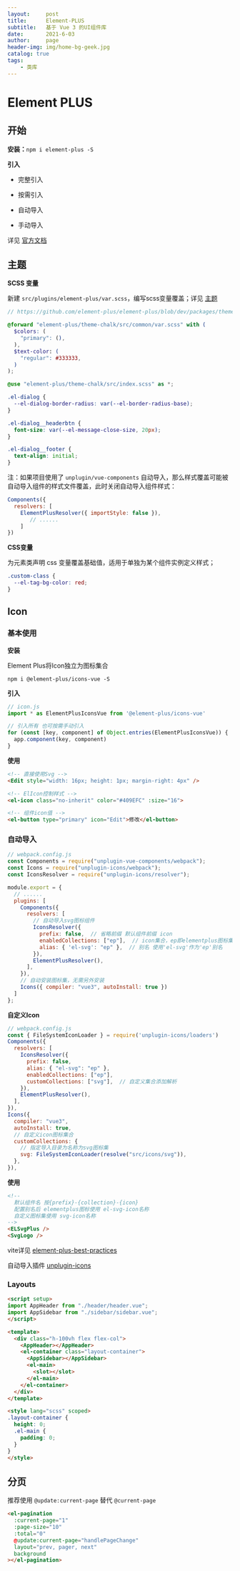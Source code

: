 ```yaml
---
layout:     post
title:      Element-PLUS
subtitle:   基于 Vue 3 的UI组件库
date:       2021-6-03
author:     page
header-img: img/home-bg-geek.jpg
catalog: true
tags:
    - 类库
---
```


# Element PLUS

## 开始

**安装：**`npm i element-plus -S`

**引入**

- 完整引入

- 按需引入

- 自动导入

- 手动导入

详见 [官方文档](https://element-plus.org/zh-CN/)

## 主题

**SCSS 变量**

新建 `src/plugins/element-plus/var.scss`，编写scss变量覆盖；详见 [主题 ](https://element-plus.org/zh-CN/guide/theming.html)

```scss
// https://github.com/element-plus/element-plus/blob/dev/packages/theme-chalk/src/common/var.scss

@forward "element-plus/theme-chalk/src/common/var.scss" with (
  $colors: (
    "primary": (),
  ),
  $text-color: (
    "regular": #333333,
  )
);

@use "element-plus/theme-chalk/src/index.scss" as *;

.el-dialog {
  --el-dialog-border-radius: var(--el-border-radius-base);
}

.el-dialog__headerbtn {
  font-size: var(--el-message-close-size, 20px);
}

.el-dialog__footer {
  text-align: initial;
}
```

注：如果项目使用了 `unplugin/vue-components` 自动导入，那么样式覆盖可能被自动导入组件的样式文件覆盖，此时关闭自动导入组件样式：

```js
Components({
  resolvers: [
    ElementPlusResolver({ importStyle: false }), 
       // ......
    ]
})
```

**CSS变量**

为元素类声明 css 变量覆盖基础值，适用于单独为某个组件实例定义样式；

```css
.custom-class {
  --el-tag-bg-color: red;
}
```

## Icon

### 基本使用

**安装**

Element Plus将Icon独立为图标集合

```shell
npm i @element-plus/icons-vue -S
```

**引入**

```js
// icon.js
import * as ElementPlusIconsVue from '@element-plus/icons-vue'

// 引入所有 也可按需手动引入
for (const [key, component] of Object.entries(ElementPlusIconsVue)) {
  app.component(key, component)
}
```

**使用**

```html
<!-- 直接使用Svg -->
<Edit style="width: 16px; height: 1px; margin-right: 4px" />

<!-- ElIcon控制样式 -->
<el-icon class="no-inherit" color="#409EFC" :size="16">

<!-- 组件icon值 -->
<el-button type="primary" icon="Edit">修改</el-button>
```

### 自动导入

```js
// webpack.config.js
const Components = require("unplugin-vue-components/webpack");
const Icons = require("unplugin-icons/webpack");
const IconsResolver = require("unplugin-icons/resolver");

module.export = {
  // ......
  plugins: [
    Components({
      resolvers: [
        // 自动导入svg图标组件
        IconsResolver({
          prefix: false,  // 省略前缀 默认组件前缀 icon
          enabledCollections: ["ep"],  // icon集合，ep即elementplus图标集
          alias: { 'el-svg': "ep" },  // 别名 使用'el-svg'作为'ep'别名
        }),
        ElementPlusResolver(),
      ],
    }),
    // 自动安装图标集，无需另外安装
    Icons({ compiler: "vue3", autoInstall: true })
  ]
};
```

**自定义Icon**

```js
// webpack.config.js
const { FileSystemIconLoader } = require('unplugin-icons/loaders')
Components({
  resolvers: [
    IconsResolver({
      prefix: false,
      alias: { "el-svg": "ep" },
      enabledCollections: ["ep"],
      customCollections: ["svg"],  // 自定义集合添加解析
    }),
    ElementPlusResolver(),
  ],
}),
Icons({
  compiler: "vue3",
  autoInstall: true,
  // 自定义icon图标集合
  customCollections: {
    // 指定导入目录为名称为svg图标集
    svg: FileSystemIconLoader(resolve("src/icons/svg")),
  },
}),
```

**使用**

```html
<!-- 
  默认组件名 按{prefix}-{collection}-{icon}
  配置别名后 elementplus图标使用 el-svg-icon名称
  自定义图标集使用 svg-icon名称
-->
<ELSvgPlus />
<SvgLogo />
```

vite详见  [element-plus-best-practices](https://github.com/sxzz/element-plus-best-practices/blob/db2dfc983ccda5570033a0ac608a1bd9d9a7f658/vite.config.ts#L21-L58)

自动导入插件 [unplugin-icons](https://github.com/antfu/unplugin-icons)

### Layouts

```html
<script setup>
import AppHeader from "./header/header.vue";
import AppSidebar from "./sidebar/sidebar.vue";
</script>

<template>
  <div class="h-100vh flex flex-col">
    <AppHeader></AppHeader>
    <el-container class="layout-container">
      <AppSidebar></AppSidebar>
      <el-main>
        <slot></slot>
      </el-main>
    </el-container>
  </div>
</template>

<style lang="scss" scoped>
.layout-container {
  height: 0;
  .el-main {
    padding: 0;
  }
}
</style>
```

## 分页

推荐使用 `@update:current-page` 替代 `@current-page`

```html
<el-pagination
  :current-page="1"
  :page-size="10"
  :total="0"
  @update:current-page="handlePageChange"
  layout="prev, pager, next"
  background
></el-pagination>
```
